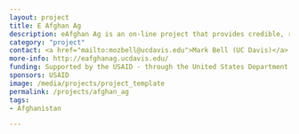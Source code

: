 ```yaml
---
layout: project
title: E Afghan Ag
description: eAfghan Ag is an on-line project that provides credible, relevant information to those helping farmers in Afghanistan
category: "project"
contact: <a href="mailto:mozbell@ucdavis.edu">Mark Bell (UC Davis)</a>
more-info: http://eafghanag.ucdavis.edu/
funding: Supported by the USAID - through the United States Department of Agriculture, Foreign Agricultural Service
sponsors: USAID
image: /media/projects/project_template
permalink: /projects/afghan_ag
tags:
- Afghanistan

---
```

